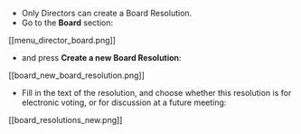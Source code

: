 * Only Directors can create a Board Resolution.
* Go to the **Board** section:

[[menu_director_board.png]]

* and press **Create a new Board Resolution**:

[[board_new_board_resolution.png]]

* Fill in the text of the resolution, and choose whether this resolution is for electronic voting, or for discussion at a future meeting:

[[board_resolutions_new.png]]

